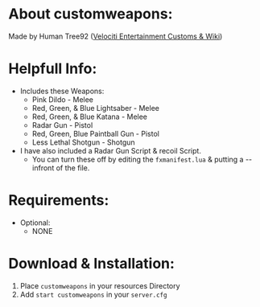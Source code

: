 # About customweapons:
Made by Human Tree92 ([Velociti Entertainment Customs & Wiki]( http://www.velocitientertainment.com/customs/ ))

# Helpfull Info:
* Includes these Weapons:
  * Pink Dildo - Melee
  * Red, Green, & Blue Lightsaber - Melee
  * Red, Green, & Blue Katana - Melee
  * Radar Gun - Pistol
  * Red, Green, Blue Paintball Gun - Pistol
  * Less Lethal Shotgun - Shotgun
* I have also included a Radar Gun Script & recoil Script.
  * You can turn these off by editing the `fxmanifest.lua` & putting a -- infront of the file.

# Requirements:
* Optional:
  * NONE

# Download & Installation:
1) Place `customweapons` in your resources Directory
2) Add `start customweapons` in your `server.cfg`
